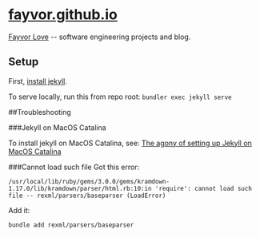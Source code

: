 # [fayvor.github.io](https://fayvor.github.io/)
[Fayvor Love](https://fayvor.github.io/about) -- software engineering projects and blog.

## Setup

First, [install jekyll](https://jekyllrb.com/docs/).

To serve locally, run this from repo root:
    `bundler exec jekyll serve`

##Troubleshooting

###Jekyll on MacOS Catalina

To install jekyll on MacOS Catalina, see:
    [The agony of setting up Jekyll on MacOS Catalina](https://medium.com/@mythreyi/the-agony-of-setting-up-jekyll-on-macos-catalina-aedd0a536ae)


###Cannot load such file
Got this error:

`/usr/local/lib/ruby/gems/3.0.0/gems/kramdown-1.17.0/lib/kramdown/parser/html.rb:10:in 'require': cannot load such file -- rexml/parsers/baseparser (LoadError)`

Add it:

`bundle add rexml/parsers/baseparser`
